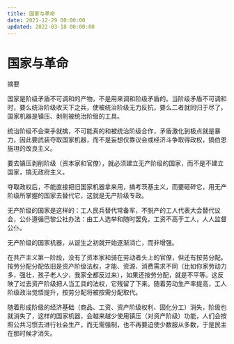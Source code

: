 ```yaml
---
title: 国家与革命
date: 2021-12-29 00:00:00
updated: 2022-03-18 00:00:00
---
```


# 国家与革命

摘要

国家是阶级矛盾不可调和的产物，不是用来调和阶级矛盾的。当阶级矛盾不可调和时，要么统治阶级收天下之兵，使被统治阶级无力反抗，要么二者就同归于尽了。国家机器是镇压、剥削被统治阶级的工具。

统治阶级不会束手就擒，不可能真的和被统治阶级合作，矛盾激化到极点就是暴力，因此要武装夺取国家机器，而不是妄想仅靠议会或经济斗争取得政权，搞伯恩施坦的改良主义。

要去镇压剥削阶级（资本家和官僚），就必须建立无产阶级的国家，而不是不建立国家，搞无政府主义。

夺取政权后，不能直接把旧国家机器拿来用，搞考茨基主义，而要砸碎它，用无产阶级所掌握的国家去替代它，这就是无产阶级专政。

无产阶级的国家是这样的：工人民兵替代常备军，不脱产的工人代表大会替代议会，公仆遵循巴黎公社办法：由工人选举和随时罢免，工资不高于工人，人人监督公仆。

无产阶级的国家机器，从诞生之初就开始逐渐消亡，而非增强。

在共产主义第一阶段，没有了资本家和骑在劳动者头上的官僚，但还有按劳分配。按劳分配分配依旧是资产阶级法权，才能、资源、消费需求不同（比如你家劳动力多，强壮，孩子老人少，我家全都反过来），如果还按劳分配，就是不平等。这反映了过去资产阶级把人当工具的法权，它残留了下来。随着劳动生产率提高，工人阶级政治觉悟提升，按劳分配将被按需分配取代。

随着形成阶级的经济基础（商品、工资、资产阶级权利、固化分工）消失，阶级也就消失了，这样的国家机器，会越来越少使用镇压（对资产阶级）功能，人们会按照公共习惯去进行社会生产，而无需强制，也不再要迫使少数服从多数，于是民主在那时候才消失。

